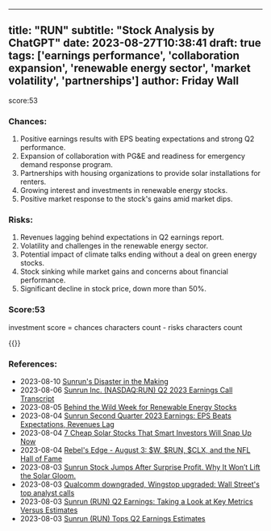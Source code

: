 
---
title: "RUN"
subtitle: "Stock Analysis by ChatGPT"
date: 2023-08-27T10:38:41
draft: true
tags: ['earnings performance', 'collaboration expansion', 'renewable energy sector', 'market volatility', 'partnerships']
author: Friday Wall
---

score:53
### Chances:
1. Positive earnings results with EPS beating expectations and strong Q2 performance.
2. Expansion of collaboration with PG&E and readiness for emergency demand response program.
3. Partnerships with housing organizations to provide solar installations for renters.
4. Growing interest and investments in renewable energy stocks.
5. Positive market response to the stock's gains amid market dips.
### Risks:
1. Revenues lagging behind expectations in Q2 earnings report.
2. Volatility and challenges in the renewable energy sector.
3. Potential impact of climate talks ending without a deal on green energy stocks.
4. Stock sinking while market gains and concerns about financial performance.
5. Significant decline in stock price, down more than 50%.
### Score:53
investment score = chances characters count - risks characters count

{{<tradingview symbol="NASDAQ:RUN">}}
### References:
- 2023-08-10 [Sunrun's Disaster in the Making](https://finance.yahoo.com/m/b9ddeef8-a1d7-38e5-b8e1-284f5d90fdc2/sunrun%27s-disaster-in-the.html?.tsrc=rss)
- 2023-08-06 [Sunrun Inc. (NASDAQ:RUN) Q2 2023 Earnings Call Transcript](https://finance.yahoo.com/news/sunrun-inc-nasdaq-run-q2-173409842.html?.tsrc=rss)
- 2023-08-05 [Behind the Wild Week for Renewable Energy Stocks](https://finance.yahoo.com/m/196edb0c-b47a-3fa8-8c4d-79662c1980d5/behind-the-wild-week-for.html?.tsrc=rss)
- 2023-08-04 [Sunrun Second Quarter 2023 Earnings: EPS Beats Expectations, Revenues Lag](https://finance.yahoo.com/news/sunrun-second-quarter-2023-earnings-100619070.html?.tsrc=rss)
- 2023-08-04 [7 Cheap Solar Stocks That Smart Investors Will Snap Up Now](https://finance.yahoo.com/news/7-cheap-solar-stocks-smart-100057978.html?.tsrc=rss)
- 2023-08-04 [Rebel's Edge - August 3: $W, $RUN, $CLX, and the NFL Hall of Fame](https://finance.yahoo.com/m/e2871fd6-3a97-34e2-a48e-5fb49f2d245b/rebel%27s-edge-august-3%3A-%24w%2C.html?.tsrc=rss)
- 2023-08-03 [Sunrun Stock Jumps After Surprise Profit. Why It Won’t Lift the Solar Gloom.](https://finance.yahoo.com/m/3f8b2f2c-7ecc-38e0-a16e-644794a21dbc/sunrun-stock-jumps-after.html?.tsrc=rss)
- 2023-08-03 [Qualcomm downgraded, Wingstop upgraded: Wall Street's top analyst calls](https://finance.yahoo.com/news/qualcomm-downgraded-wingstop-upgraded-wall-140329294.html?.tsrc=rss)
- 2023-08-03 [Sunrun (RUN) Q2 Earnings: Taking a Look at Key Metrics Versus Estimates](https://finance.yahoo.com/news/sunrun-run-q2-earnings-taking-020023508.html?.tsrc=rss)
- 2023-08-03 [Sunrun (RUN) Tops Q2 Earnings Estimates](https://finance.yahoo.com/news/sunrun-run-tops-q2-earnings-213517418.html?.tsrc=rss)


                